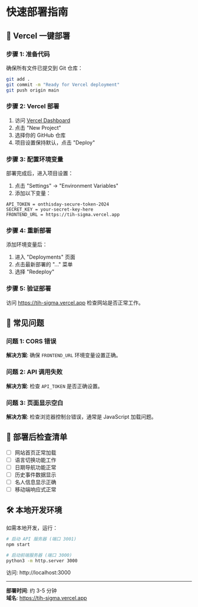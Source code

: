 # 快速部署指南

## 🚀 Vercel 一键部署

### 步骤 1: 准备代码
确保所有文件已提交到 Git 仓库：
```bash
git add .
git commit -m "Ready for Vercel deployment"
git push origin main
```

### 步骤 2: Vercel 部署
1. 访问 [Vercel Dashboard](https://vercel.com/dashboard)
2. 点击 "New Project"
3. 选择你的 GitHub 仓库
4. 项目设置保持默认，点击 "Deploy"

### 步骤 3: 配置环境变量
部署完成后，进入项目设置：
1. 点击 "Settings" → "Environment Variables"
2. 添加以下变量：

```
API_TOKEN = onthisday-secure-token-2024
SECRET_KEY = your-secret-key-here  
FRONTEND_URL = https://tih-sigma.vercel.app
```

### 步骤 4: 重新部署
添加环境变量后：
1. 进入 "Deployments" 页面
2. 点击最新部署的 "..." 菜单
3. 选择 "Redeploy"

### 步骤 5: 验证部署
访问 https://tih-sigma.vercel.app 检查网站是否正常工作。

## 🔧 常见问题

### 问题 1: CORS 错误
**解决方案**: 确保 `FRONTEND_URL` 环境变量设置正确。

### 问题 2: API 调用失败
**解决方案**: 检查 `API_TOKEN` 是否正确设置。

### 问题 3: 页面显示空白
**解决方案**: 检查浏览器控制台错误，通常是 JavaScript 加载问题。

## 📝 部署后检查清单

- [ ] 网站首页正常加载
- [ ] 语言切换功能工作
- [ ] 日期导航功能正常
- [ ] 历史事件数据显示
- [ ] 名人信息显示正确
- [ ] 移动端响应式正常

## 🛠 本地开发环境

如需本地开发，运行：
```bash
# 启动 API 服务器 (端口 3001)
npm start

# 启动前端服务器 (端口 3000) 
python3 -m http.server 3000
```

访问: http://localhost:3000

---

**部署时间**: 约 3-5 分钟  
**域名**: https://tih-sigma.vercel.app